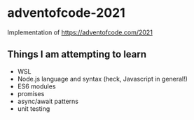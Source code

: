 # adventofcode-2021
Implementation of https://adventofcode.com/2021

## Things I am attempting to learn
- WSL
- Node.js language and syntax (heck, Javascript in general!)
- ES6 modules
- promises
- async/await patterns
- unit testing
